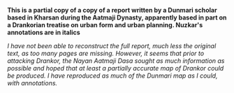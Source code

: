 **This is a partial copy of a copy of a report written by a Dunmari scholar based in Kharsan during the Aatmaji Dynasty, apparently based in part on a Drankorian treatise on urban form and urban planning. Nuzkar's annotations are in italics**

*I have not been able to reconstruct the full report, much less the original text, as too many pages are missing. However, it seems that prior to attacking Drankor, the Nayan Aatmaji Dasa sought as much information as possible and hoped that at least a partially accurate map of Drankor could be produced. I have reproduced as much of the Dunmari map as I could, with annotations.*




